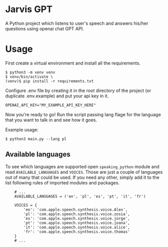 # Jarvis GPT
A Python project which listens to user's speech and answers his/her questions using openai chat GPT API.

# Usage
First create a virtual environment and install all the requirements.

```
$ python3 -m venv venv
$ venv/bin/activate \
(venv)$ pip install -r requirements.txt
```

Configure .env file by creating it in the root directory of the project (or duplicate .env.example) and put your api key in it.
```
OPENAI_API_KEY="MY_EXAMPLE_API_KEY_HERE"
```

Now you're ready to go!
Run the script passing lang flage for the language that you want to talk in and see how it goes.

Example usage:
```
$ python3 main.py --lang pl
```

## Available languages
To see which languages are supported open `speaking_python` module and read `AVAILABLE_LANGUAGES` and `VOICES`.
Those are just a couple of languages out of many that could be used. If you need any other, simply add it to the list following rules of imported modules and packages.

```
    # ...
    AVAILABLE_LANGUAGES = ('en', 'pl', 'es', 'pt', 'it', 'fr')
    
    VOICES = {
        'en': 'com.apple.speech.synthesis.voice.Alex',
        'pl': 'com.apple.speech.synthesis.voice.zosia',
        'es': 'com.apple.speech.synthesis.voice.jorge',
        'pt': 'com.apple.speech.synthesis.voice.joana',
        'it': 'com.apple.speech.synthesis.voice.alice',
        'fr': 'com.apple.speech.synthesis.voice.thomas'
    }
    # ...
```
